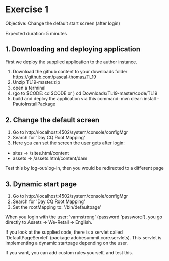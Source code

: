 # Exercise 1

Objective: Change the default start screen (after login)

Expected duration: 5 minutes

## 1. Downloading and deploying application

First we deploy the supplied application to the author instance.
1. Download the github content to your downloads folder https://github.com/pascal-thomas/TL19
2. Unzip TL19-master.zip
3. open a terminal
4. (go to $CODE: cd $CODE or ) cd Downloads/TL19-master/code/TL19
5. build and deploy the application via this command:  mvn clean install -PautoInstallPackage


## 2. Change the default screen

1. Go to http://localhost:4502/system/console/configMgr
2. Search for 'Day CQ Root Mapping'
3. Here you can set the screen the user gets after login:
- sites -> /sites.html/content
- assets -> /assets.html/content/dam

Test this by log-out/log-in, then you would be redirected to a different page

## 3. Dynamic start page

1. Go to http://localhost:4502/system/console/configMgr
2. Search for 'Day CQ Root Mapping'
3. Set the rootMapping to: '/bin/defaultpage'

When you login with the user: 'varmstrong' (password 'password'), you go directly to Assets -> We-Retail -> English.

If you look at the supplied code, there is a servlet called 'DefaultPageServlet' (package adobesummit.core.servlets).
This servlet is implementing a dynamic startpage depending on the user.

If you want, you can add custom rules yourself, and test this.
